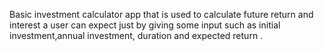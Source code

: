 Basic investment calculator app that is used to calculate future return and interest a user can expect just by giving some input such as initial investment,annual investment, duration and expected return .
<br>
